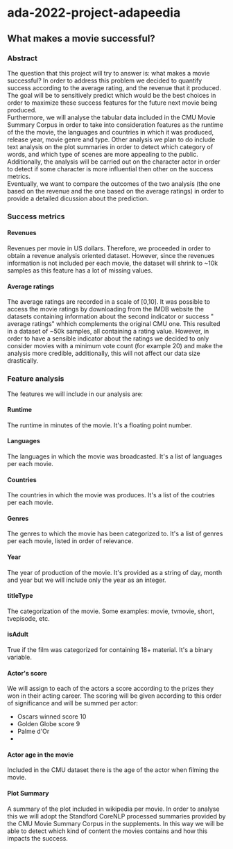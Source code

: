 # ada-2022-project-adapeedia
## What makes a movie successful?

### Abstract
The question that this project will try to answer is: what makes a movie successful? In order to address this problem we decided to quantify success according to the average rating, and the revenue that it produced. The goal will be to sensitively predict which would be the best choices in order to maximize these success features for the future next movie being produced.  
Furthermore, we will analyse the tabular data included in the CMU Movie Summary Corpus  in order to take into consideration features as the runtime of the the movie, the languages and countries in which it was produced, release year, movie genre and type. Other analysis we plan to do include text analysis on the plot summaries in order to detect which category of words, and which type of scenes are more appealing to the public. Additionally, the analysis will be carried out on the character actor in order to detect if some character is more influential then other on the success metrics.  
Eventually, we want to compare the outcomes of the two analysis (the one based on the revenue and the one based on the average ratings) in order to provide a detailed dicussion about the prediction.

### Success metrics

#### Revenues
Revenues per movie in US dollars.
Therefore, we proceeded in order to obtain a revenue analysis oriented dataset. However, since the revenues information is not included per each movie, the dataset will shrink to ~10k samples as this feature has a lot of missing values.

#### Average ratings
The average ratings are recorded in a scale of [0,10].
It was possible to access the movie ratings by downloading from the IMDB website the datasets containing information about the second indicator or success " average ratings" whhich complements the original CMU one. This resulted in a dataset of ~50k samples, all containing a rating value. However, in order to have a sensible indicator about the ratings we decided to only consider movies with a minimum vote count (for example 20) and make the analysis more credible, additionally, this will not affect our data size drastically.

### Feature analysis
The features we will include in our analysis are:

#### Runtime
The runtime in minutes of the movie. It's a floating point number.

#### Languages
The languages in which the movie was broadcasted. It's a list of languages per each movie.

#### Countries
The countries in which the movie was produces. It's a list of the coutries per each movie.

#### Genres
The genres to which the movie has been categorized to. It's a list of genres per each movie, listed in order of relevance.

#### Year
The year of production of the movie. It's provided as a string of day, month and year but we will include only the year as an integer.

#### titleType
The categorization of the movie. Some examples: movie, tvmovie, short, tvepisode, etc.

#### isAdult
True if the film was categorized for containing 18+ material. It's a binary variable.

#### Actor's score 
We will assign to each of the actors a score according to the prizes they won in their acting career. The scoring will be given according to this order of significance and will be summed per actor:
* Oscars winned score 10
* Golden Globe score 9
* Palme d'Or
* 

#### Actor age in the movie
Included in the CMU dataset there is the age of the actor when filming the movie.

#### Plot Summary
A summary of the plot included in wikipedia per movie. In order to analyse this we will adopt the Standford CoreNLP processed summaries provided by the CMU Movie Summary Corpus in the supplements. In this way we will be able to detect which kind of content the movies contains and how this impacts the success.








